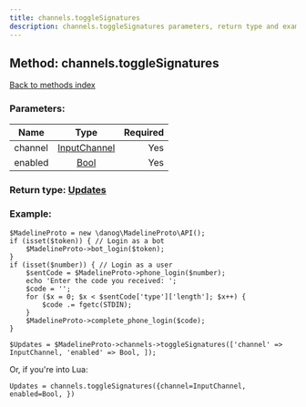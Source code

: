 ```yaml
---
title: channels.toggleSignatures
description: channels.toggleSignatures parameters, return type and example
---
```

## Method: channels.toggleSignatures  
[Back to methods index](index.md)


### Parameters:

| Name     |    Type       | Required |
|----------|:-------------:|---------:|
|channel|[InputChannel](../types/InputChannel.md) | Yes|
|enabled|[Bool](../types/Bool.md) | Yes|


### Return type: [Updates](../types/Updates.md)

### Example:


```
$MadelineProto = new \danog\MadelineProto\API();
if (isset($token)) { // Login as a bot
    $MadelineProto->bot_login($token);
}
if (isset($number)) { // Login as a user
    $sentCode = $MadelineProto->phone_login($number);
    echo 'Enter the code you received: ';
    $code = '';
    for ($x = 0; $x < $sentCode['type']['length']; $x++) {
        $code .= fgetc(STDIN);
    }
    $MadelineProto->complete_phone_login($code);
}

$Updates = $MadelineProto->channels->toggleSignatures(['channel' => InputChannel, 'enabled' => Bool, ]);
```

Or, if you're into Lua:

```
Updates = channels.toggleSignatures({channel=InputChannel, enabled=Bool, })
```

